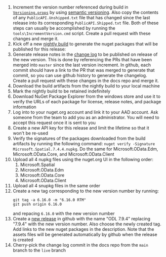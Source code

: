 1. Increment the version number referenced during build in [`Versioning.props`](tools/CustomMSBuild/Versioning.props) by using [semantic versioning](https://semver.org/). Also copy the contents of any `PublicAPI.Unshipped.txt` file that has changed since the last release into its corresponding `PublicAPI.Shipped.txt` file. Both of these steps can usually be accomplished by running the `tools\IncrementVersion.cmd` script. Create a pull request with these changes and merge it.
2. Kick off a new [nightly build](https://identitydivision.visualstudio.com/OData/_build?definitionId=1104) to generate the nuget packages that will be published for this release:
3. Generate release notes in the [change log](https://github.com/MicrosoftDocs/OData-docs/blob/main/Odata-docs/changelog/odatalib-7x.md) to be published on release of the new version. This is done by referencing the PRs that have been merged into `master` since the last version increment. In github, each commit should have a link to the PR that was merged to generate that commit, so you can use github history to generate the changelog. Create a pull request with these changes in the docs repo and merge it. 
4. Download the build artifacts from the nightly build to your local machine
5. Mark the nightly build to be retained indefinitely
6. Download NuGet Package Explorer from the windows store and use it to verify the URLs of each package for license, release notes, and package information
7. Log into to your nuget.org account and link it to your AAD account. Ask someone from the team to add you as an administrator. You will need to accept this request once it is sent to you
8. Create a new API key for this release and limit the lifetime so that it won't be re-used
9. Verify the signatures of the packages downloaded from the build artifacts by running the following command: `nuget verify -Signature Microsoft.Spatial.7.4.4.nupkg`. Do the same for Microsoft.OData.Edm, Microsoft.OData.Core, and Microsoft.OData.Client
10. Upload all 4 nupkg files using the nuget.org UI in the following order:
    1. Microsoft.Spatial
    2. Microsoft.OData.Edm
    3. Microsoft.OData.Core
    4. Microsoft.OData.Client
11. Upload all 4 snupkg files in the same order
12. Create a new tag corresponding to the new version number by running:
    ```
    git tag -a 6.16.0 -m "6.16.0 RTM"
    git push origin 6.16.0
    ```
    and repacing `6.16.0` with the new version number
13. Create a [new release](https://github.com/OData/odata.net/releases) in github with the name "ODL 7.9.4" replacing "7.9.4" with the new version number. Also choose the newly created tag. Add links to the new nuget packages in the description. Note that the assets files will be generated automatically by github when the release is created
14. Cherry-pick the change log commit in the docs repo from the `main` branch to the `live` branch
